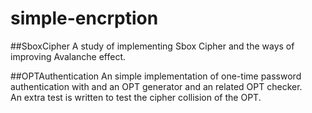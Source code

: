 # simple-encrption

##SboxCipher
A study of implementing Sbox Cipher and the ways of improving Avalanche effect.

##OPTAuthentication
An simple implementation of one-time password authentication with and an OPT generator and an related OPT checker. \
An extra test is written to test the cipher collision of the OPT.
